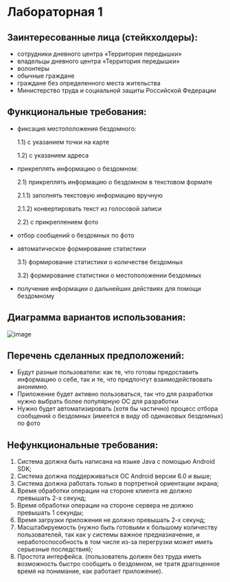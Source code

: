# Лабораторная 1
## Заинтересованные лица (стейкхолдеры):
- сотрудники дневного центра «Территория передышки»
- владельцы дневного центра «Территория передышки»
- волонтеры
- обычные граждане
- граждане без определенного места жительства
- Министерство труда и социальной защиты Российской Федерации

## Функциональные требования:
- фиксация местоположения бездомного:
  
  1.1) с указанием точки на карте
  
  1.2) с указанием адреса
  
- прикреплять информацию о бездомном:
  
  2.1) прикреплять информацию о бездомном в текстовом формате
  
  2.1.1) заполнять текстовую информацию вручную
  
  2.1.2) конвертировать текст из голосовой записи
  
  2.2) с прикреплением фото
  
- отбор сообщений о бездомных по фото
- автоматическое формирование статистики
  
  3.1) формирование статистики о количестве бездомных

  3.2) формирование статистики о местоположении бездомных
  
- получение информации о дальнейших действиях для помощи бездомному


## Диаграмма вариантов использования:
![image](https://github.com/alenatetenova/HSE-SoftwareArchitecture/assets/71338455/af0f1859-9b83-4191-b9a7-0ea40d86f20f)

## Перечень сделанных предположений:
- Будут разные пользователи: как те, что готовы предоставить информацию о себе, так и те, что предпочтут взаимодействовать анонимно.
- Приложение будет активно пользоваться, так что для разработки нужно выбрать более популярную ОС для разработки
- Нужно будет автоматизировать (хотя бы частично) процесс отбора сообщений о бездомных (имеется в виду об одинаковых бездомных) по фото

## Нефункциональные требования:
1. Система должна быть написана на языке Java с помощью Android SDK;
2. Система должна поддерживаться ОС Android версии 6.0 и выше;
3. Система должна работать только в портретной ориентации экрана;
4. Время обработки операции на стороне клиента не должно превышать 2-х секунд;
5. Время обработки операции на стороне сервера не должно превышать 1 секунды;
6. Время загрузки приложения не должно превышать 2-х секунд; 
7. Масштабируемость (нужно быть готовыми к большому количеству пользователей, так как у системы важное предназначение, и неработоспособность в том числе из-за перегрузки может иметь серьезные последствия);
8. Простота интерфейса. (пользователь должен без труда иметь возможность быстро сообщить о бездомном, не тратя драгоценное время на понимание, как работает приложение).
